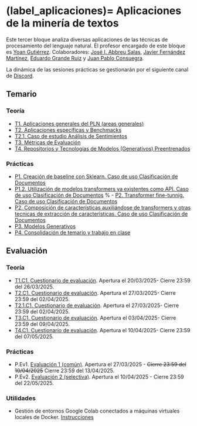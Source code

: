 
(label_aplicaciones)=
Aplicaciones de la minería de textos
====================================

Este tercer bloque analiza diversas aplicaciones de las técnicas de procesamiento del lenguaje natural. El profesor encargado de este bloque es [Yoan Gutiérrez][yoan url]. Colaboradores: [José I. Abbreu Salas][abreu url], [Javier Fernández Martínez][javi url], [Eduardo Grande Ruiz](https://cvnet.cpd.ua.es/curriculum-breve/es/grande-ruiz-eduardo/327690) y  [Juan Pablo Consuegra](https://cvnet.cpd.ua.es/curriculum-breve/es/consuegra-ayala-juan-pablo/550467).

La dinámica de las sesiones prácticas se gestionarán por el siguiente canal de [Discord](https://discord.gg/jS8FV3Fg).



## Temario

### Teoría

- [T1. Aplicaciones generales del PLN (areas generales)][t1]
- [T2. Aplicaciones específicas y Benchmacks][t2]
- [T2.1. Caso de estudio Análisis de Sentimientos][t2.1]
- [T3. Métricas de Evaluación][t3]
- [T4. Repositorios y Tecnologías de Modelos (Generativos) Preentrenados][t4]
<!--
% - [T5. AutoML. Descripción general y estado de la cuestión][t5]
% - [T5.1. AutoGOAL: Marco de trabajo para la generación de pipelines óptimos][t5.1]
-->

### Prácticas

- [P1. Creación de baseline con Sklearn. Caso de uso Clasificación de Documentos][p1] 
- [P1.2. Utilización de modelos transformers ya existentes como API. Caso de uso Clasificación de Documentos][p2]
% - [P2. Transformer fine-tunnig. Caso de uso Clasificación de Documentos][p3]
- [P2. Composición de características auxiliándose de transformers y otras tecnicas de extracción de  características. Caso de uso Clasificación de Documentos][p4]
- [P3. Modelos Generativos][p7]
- [P4. Consolidación de temario y trabajo en clase]()
<!--
   % - [P4. Ensembler de classificadores, entre ellos trasnformers, SMV, etc.  Caso de uso Clasificación  de Documentos][p5]
% - [P5. Utilización de técnicas de AutoML, libreria AutoGOAL.  Caso de uso Clasificación de Documentos][p6]
 -->


## Evaluación

### Teoría
 - [T1.C1. Cuestionario de evaluación](https://forms.gle/A9VANxkdBd99Ly5j9). Apertura el 20/03/2025- Cierre 23:59 del 26/03/2025.
 - [T2.C1. Cuestionario de evaluación](https://forms.gle/LKLfipcuPSk6J9qt6). Apertura el 27/03/2025- Cierre 23:59 del 02/04/2025.
 - [T2.1.C1. Cuestionario de evaluación](https://forms.gle/576ddPgDEfcrYmS1A). Apertura el 27/03/2025- Cierre 23:59 del 02/04/2025.
 - [T3.C1. Cuestionario de evaluación](https://forms.gle/DiDRZYNCHMxyumAp8). Apertura el 03/04/2025- Cierre 23:59 del 09/04/2025.
 - [T4.C1. Cuestionario de evaluación](https://forms.gle/St7f5jcVWgaczAgo6). Apertura el 10/04/2025- Cierre 23:59 del 07/05/2025.
<!--
 % - [T5.C1. Cuestionario de evaluación](https://forms.gle/G3AsHGFw4MXfMV2v9). Apertura el 15/03/2024- Cierre 23:59 del 17/04/2023.

% - [Cuestionario de setisfacción](https://forms.gle/sAobHzNaFSCu47ss8) 

-->
 

### Prácticas
 - P.Ev1. [Evaluación 1 (común)](https://jaspock.github.io/mtextos2425/bloque3_ev.html#entrega-1-comun). Apertura el 27/03/2025 - <strike>Cierre 23:59 del 10/04/2025</strike> Cierre 23:59 del 13/04/2025.
- P.Ev2. [Evaluación 2 (selectiva)](https://jaspock.github.io/mtextos2425/bloque3_ev.html#entrega-2-selectiva). Apertura el 10/04/2025 - Cierre 23:59 del 22/05/2025.
<!-- 
-->


### Utilidades
<!-- 
Gestión de créditos y máquinas virtuales con Google Colab: [Instrucciones](https://jaspock.github.io/mtextos2425/doc_utils/creditosColab/web.html)
-->
- Gestión de entornos Google Colab conectados a máquinas virtuales locales de Docker. [Instrucciones](https://jaspock.github.io/mtextos2425/doc_utils/colabEntornoLocal/web.html)


[abreu url]: https://scholar.google.es/citations?user=62u6KEkAAAAJ&hl=es
[javi url]: https://cvnet.cpd.ua.es/curriculum-breve/es/fernandez-martinez-javier/321
[yoan url]: https://cvnet.cpd.ua.es/curriculum-breve/es/gutierrez-vazquez-yoan/49618  

[t1]: https://jaspock.github.io/mtextos2425/bloque3_t1_aplicaciones.html
[t2]: https://jaspock.github.io/mtextos2425/bloque3_t2_subaplicaciones-benchmarks.html
[t2.1]: https://jaspock.github.io/mtextos2425/bloque3_t2.1_analisis_sentimientos.html
[t3]: https://jaspock.github.io/mtextos2425/bloque3_t3.1_metricas.html
[t4]: https://jaspock.github.io/mtextos2425/bloque3_t4_centralizacion.html
[t5]: https://jaspock.github.io/mtextos2425/bloque3_t5_automl.html
[t5.1]: https://jaspock.github.io/mtextos2425/bloque3_t5.1_autogoal.html

[p1]: https://jaspock.github.io/mtextos2425/bloque3_p1_SA-Pipeline-Reviews.html
[p2]: https://jaspock.github.io/mtextos2425/bloque3_p2_SA-Transformers-Basic.html
[p3]: https://jaspock.github.io/mtextos2425/bloque3_p3_SA-Transformers-Training-FineTuning.html
[p4]: https://jaspock.github.io/mtextos2425/bloque3_p4_SA-Transformers-Training-Custom.html
[p5]: https://jaspock.github.io/mtextos2425/bloque3_p5-SA-Ensemble.html
[p6]: https://jaspock.github.io/mtextos2425/bloque3_p6_SA-AutoGOAL.html
[p7]: https://jaspock.github.io/mtextos2425/bloque3_p6-SA-Generativos.html

[ev1]: https://jaspock.github.io/mtextos2425/bloque3_ev.html
